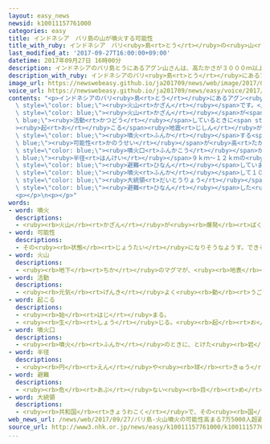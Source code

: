 ```yaml
---
layout: easy_news
newsid: k10011157761000
categories: easy
title: インドネシア　バリ島の山が噴火する可能性
title_with_ruby: インドネシア　バリ<ruby>島<rt>とう</rt></ruby>の<ruby>山<rt>やま</rt></ruby>が<ruby>噴火<rt>ふんか</rt></ruby>する<ruby>可能性<rt>かのうせい</rt></ruby>
last_modified_at: '2017-09-27T16:00:00+09:00'
datetime: 2017年09月27日 16時00分
description: インドネシアのバリ島とうにあるアグン山さんは、高たかさが３０００ｍ以上いじょうの火山かざんです。
description_with_ruby: インドネシアのバリ<ruby>島<rt>とう</rt></ruby>にあるアグン<ruby>山<rt>さん</rt></ruby>は、<ruby>高<rt>たか</rt></ruby>さが３０００ｍ<ruby>以上<rt>いじょう</rt></ruby>の<ruby>火山<rt>かざん</rt></ruby>です。
image_url: https://newswebeasy.github.io/ja201709/news/web/image/2017/09/27/k10011157761000.jpg
voice_url: https://newswebeasy.github.io/ja201709/news/easy/voice/2017/09/27/k10011157761000.mp3
contents: "<p>インドネシアのバリ<ruby>島<rt>とう</rt></ruby>にあるアグン<ruby>山<rt>さん</rt></ruby>は、<ruby>高<rt>たか</rt></ruby>さが３０００ｍ<ruby>以上<rt>いじょう</rt></ruby>の<span\
  \ style=\"color: blue;\"><ruby>火山<rt>かざん</rt></ruby></span>です。</p>\n<p>アグン<ruby>山<rt>さん</rt></ruby>では<ruby>最近<rt>さいきん</rt></ruby>、<span\
  \ style=\"color: blue;\"><ruby>火山<rt>かざん</rt></ruby></span>が<span style=\"color:\
  \ blue;\"><ruby>活動<rt>かつどう</rt></ruby></span>しているときに<span style=\"color: blue;\"\
  ><ruby>起<rt>お</rt></ruby>こる</span><ruby>地震<rt>じしん</rt></ruby>が<ruby>増<rt>ふ</rt></ruby>えていて、<span\
  \ style=\"color: blue;\"><ruby>噴火<rt>ふんか</rt></ruby></span>する<span style=\"color:\
  \ blue;\"><ruby>可能性<rt>かのうせい</rt></ruby></span>が<ruby>高<rt>たか</rt></ruby>くなっています。このため、<span\
  \ style=\"color: blue;\"><ruby>噴火口<rt>ふんかこう</rt></ruby></span>から<span style=\"color:\
  \ blue;\"><ruby>半径<rt>はんけい</rt></ruby></span>９ｋｍ〜１２ｋｍの<ruby>場所<rt>ばしょ</rt></ruby>に<ruby>入<rt>はい</rt></ruby>ってはいけないことになりました。<ruby>安全<rt>あんぜん</rt></ruby>のために７<ruby>万<rt>まん</rt></ruby>５０００<ruby>人<rt>にん</rt></ruby><ruby>以上<rt>いじょう</rt></ruby>が<span\
  \ style=\"color: blue;\"><ruby>避難<rt>ひなん</rt></ruby></span>しています。</p>\n<p>アグン<ruby>山<rt>さん</rt></ruby>は１９６３<ruby>年<rt>ねん</rt></ruby>に<span\
  \ style=\"color: blue;\"><ruby>噴火<rt>ふんか</rt></ruby></span>して１０００<ruby>人<rt>にん</rt></ruby><ruby>以上<rt>いじょう</rt></ruby>が<ruby>亡<rt>な</rt></ruby>くなりました。インドネシアのジョコ<span\
  \ style=\"color: blue;\"><ruby>大統領<rt>だいとうりょう</rt></ruby></span>は２６<ruby>日<rt>にち</rt></ruby>、<span\
  \ style=\"color: blue;\"><ruby>避難<rt>ひなん</rt></ruby></span>した<ruby>人<rt>ひと</rt></ruby>たちがいる<ruby>所<rt>ところ</rt></ruby>に<ruby>行<rt>い</rt></ruby>って、<ruby>生活<rt>せいかつ</rt></ruby>に<ruby>必要<rt>ひつよう</rt></ruby>な<ruby>物<rt>もの</rt></ruby>を<ruby>渡<rt>わた</rt></ruby>しました。そして、「みなさんの<ruby>安全<rt>あんぜん</rt></ruby>をいちばん<ruby>大切<rt>たいせつ</rt></ruby>にします」と<ruby>言<rt>い</rt></ruby>いました。</p>\n\
  <p></p>\n<p></p>"
words:
- word: 噴火
  descriptions:
  - <ruby><rb>火山</rb><rt>かざん</rt></ruby>が<ruby><rb>爆発</rb><rt>ばくはつ</rt></ruby>して、とけた<ruby><rb>溶岩</rb><rt>ようがん</rt></ruby>や、<ruby><rb>火山灰</rb><rt>かざんばい</rt></ruby>・<ruby><rb>水蒸気</rb><rt>すいじょうき</rt></ruby>・ガスをふき<ruby><rb>出</rb><rt>だ</rt></ruby>すこと。
- word: 可能性
  descriptions:
  - その<ruby><rb>状態</rb><rt>じょうたい</rt></ruby>になりそうなようす。できそうなようす。
- word: 火山
  descriptions:
  - <ruby><rb>地下</rb><rt>ちか</rt></ruby>のマグマが、<ruby><rb>地表</rb><rt>ちひょう</rt></ruby>にふき<ruby><rb>出</rb><rt>だ</rt></ruby>して<ruby><rb>山</rb><rt>やま</rt></ruby>となっている<ruby><rb>所</rb><rt>ところ</rt></ruby>。
- word: 活動
  descriptions:
  - <ruby><rb>元気</rb><rt>げんき</rt></ruby>よく<ruby><rb>動</rb><rt>うご</rt></ruby>いたり、<ruby><rb>働</rb><rt>はたら</rt></ruby>いたりすること。
- word: 起こる
  descriptions:
  - <ruby><rb>始</rb><rt>はじ</rt></ruby>まる。
  - <ruby><rb>生</rb><rt>しょう</rt></ruby>じる。<ruby><rb>起</rb><rt>お</rt></ruby>きる。
- word: 噴火口
  descriptions:
  - <ruby><rb>噴火</rb><rt>ふんか</rt></ruby>のときに、とけた<ruby><rb>岩</rb><rt>いわ</rt></ruby>やガスなどのふき<ruby><rb>出</rb><rt>で</rt></ruby>る<ruby><rb>所</rb><rt>ところ</rt></ruby>。<ruby><rb>火口</rb><rt>かこう</rt></ruby>。
- word: 半径
  descriptions:
  - <ruby><rb>円</rb><rt>えん</rt></ruby>や<ruby><rb>球</rb><rt>きゅう</rt></ruby>の<ruby><rb>中心</rb><rt>ちゅうしん</rt></ruby>と、<ruby><rb>円周</rb><rt>えんしゅう</rt></ruby>または<ruby><rb>球面</rb><rt>きゅうめん</rt></ruby>とを<ruby><rb>結</rb><rt>むす</rt></ruby>ぶ<ruby><rb>直線</rb><rt>ちょくせん</rt></ruby>の<ruby><rb>長</rb><rt>なが</rt></ruby>さ。<ruby><rb>直径</rb><rt>ちょっけい</rt></ruby>の<ruby><rb>半分</rb><rt>はんぶん</rt></ruby>。
- word: 避難
  descriptions:
  - <ruby><rb>危</rb><rt>あぶ</rt></ruby>ない<ruby><rb>目</rb><rt>め</rt></ruby>にあわないように、にげること。
- word: 大統領
  descriptions:
  - <ruby><rb>共和国</rb><rt>きょうわこく</rt></ruby>で、その<ruby><rb>国</rb><rt>くに</rt></ruby>を<ruby><rb>代表</rb><rt>だいひょう</rt></ruby>する<ruby><rb>人</rb><rt>ひと</rt></ruby>。
web_news_url: /news/web/2017/09/27/バリ島-火山噴火の可能性高まる7万5000人超避難/
source_url: http://www3.nhk.or.jp/news/easy/k10011157761000/k10011157761000.html
...
```


